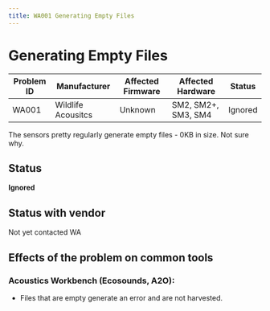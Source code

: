 ```yaml
---
title: WA001 Generating Empty Files
---
```


# Generating Empty Files

|Problem ID | Manufacturer      | Affected Firmware | Affected Hardware | Status              |
|-----------|-------------------|------------------|---------------------|-------------------|
|WA001         |Wildlife Acousitcs |    Unknown     |SM2, SM2+, SM3, SM4    |   Ignored     |

The sensors pretty regularly generate empty files - 0KB in size. Not sure why.

## Status

**Ignored**

## Status with vendor

Not yet contacted WA

## Effects of the problem on common tools

### Acoustics Workbench (Ecosounds, A2O):
- Files that are empty generate an error and are not 
harvested.
